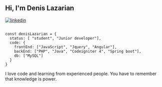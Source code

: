 ## Hi, I'm Denis Lazarian


<a href="https://www.linkedin.com/in/denis-emanuel-lazarian" target="_blank">
  <img src=https://img.shields.io/badge/linkedin-%2370acee.svg?&style=for-the-badge&logo=linkedin&logoColor=white alt=linkedin style="margin-bottom: 15px;" />
</a>  
  


```
const denisLazarian = {
  status: [ "student", "Junior developer"],
  code: {
    frontEnd: ["JavaScript", "Jquery", "Angular"],
    backEnd: ["PHP", "Java", "Codeigniter 4", "Spring boot"],
    db: ["MySQL"]
  }
}
```
I love code and learning from experienced people. You have to remember that knowledge is power.
